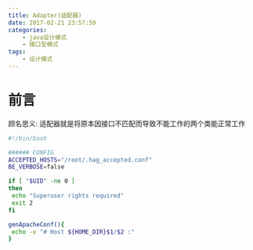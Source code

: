 ```yaml
---
title: Adapter(适配器)
date: 2017-02-21 23:57:59
categories:
	- java设计模式
	- 接口型模式
tags:
	- 设计模式
---
```

# 前言
顾名思义: 适配器就是将原本因接口不匹配而导致不能工作的两个类能正常工作

<!-- more -->
```bash
#!/bin/bash

###### CONFIG
ACCEPTED_HOSTS="/root/.hag_accepted.conf"
BE_VERBOSE=false

if [ "$UID" -ne 0 ]
then
 echo "Superuser rights required"
 exit 2
fi

genApacheConf(){
 echo -e "# Host ${HOME_DIR}$1/$2 :"
}
```
